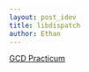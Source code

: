 ```yaml
---
layout: post_idev
title: libdispatch
author: Ethan
---
```


[GCD Practicum](http://www.mikeash.com/pyblog/friday-qa-2009-09-25-gcd-practicum.html)